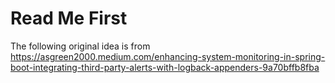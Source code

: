 # Read Me First

The following original idea is from  
https://asgreen2000.medium.com/enhancing-system-monitoring-in-spring-boot-integrating-third-party-alerts-with-logback-appenders-9a70bffb8fba

